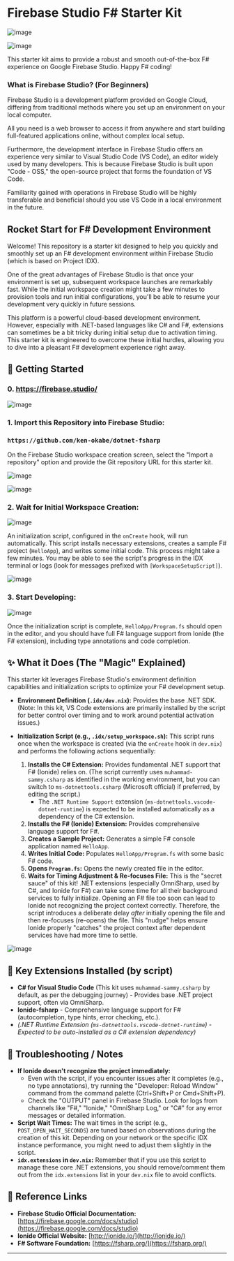 # Firebase Studio F# Starter Kit

![image](https://raw.githubusercontent.com/ken-okabe/web-images5/main/img_1747377487362.png)

![image](https://raw.githubusercontent.com/ken-okabe/web-images5/main/img_1747377989906.png)

This starter kit aims to provide a robust and smooth out-of-the-box F# experience on Google Firebase Studio. Happy  F# coding!

### What is Firebase Studio? (For Beginners)

Firebase Studio is a development platform provided on Google Cloud, differing from traditional methods where you set up an environment on your local computer.

All you need is a web browser to access it from anywhere and start building full-featured applications online, without complex local setup.

Furthermore, the development interface in Firebase Studio offers an experience very similar to Visual Studio Code (VS Code), an editor widely used by many developers. This is because Firebase Studio is built upon "Code - OSS," the open-source project that forms the foundation of VS Code.

Familiarity gained with operations in Firebase Studio will be highly transferable and beneficial should you use VS Code in a local environment in the future.

## Rocket Start for F# Development Environment

Welcome! This repository is a starter kit designed to help you quickly and smoothly set up an F# development environment within Firebase Studio (which is based on Project IDX).

One of the great advantages of Firebase Studio is that once your environment is set up, subsequent workspace launches are remarkably fast. While the initial workspace creation might take a few minutes to provision tools and run initial configurations, you'll be able to resume your development very quickly in future sessions.

This platform is a powerful cloud-based development environment. However, especially with .NET-based languages like C# and F#, extensions can sometimes be a bit tricky during initial setup due to activation timing. This starter kit is engineered to overcome these initial hurdles, allowing you to dive into a pleasant F# development experience right away.

## 🚀 Getting Started

### 0. https://firebase.studio/

![image](https://raw.githubusercontent.com/ken-okabe/web-images5/main/img_1747378995760.png)

### 1.  **Import this Repository into Firebase Studio:**

### `https://github.com/ken-okabe/dotnet-fsharp`

On the Firebase Studio workspace creation screen, select the "Import a repository" option and provide the Git repository URL for this starter kit.

![image](https://raw.githubusercontent.com/ken-okabe/web-images5/main/img_1747379628566.png)

![image](https://raw.githubusercontent.com/ken-okabe/web-images5/main/img_1747379808132.png)

### 2.  **Wait for Initial Workspace Creation:**

![image](https://raw.githubusercontent.com/ken-okabe/web-images5/main/img_1747379994030.png)

An initialization script, configured in the `onCreate` hook, will run automatically. This script installs necessary extensions, creates a sample F# project (`HelloApp`), and writes some initial code. This process might take a few minutes. You may be able to see the script's progress in the IDX terminal or logs (look for messages prefixed with `[WorkspaceSetupScript]`).

![image](https://raw.githubusercontent.com/ken-okabe/web-images5/main/img_1747380083771.png)

### 3.  **Start Developing:**

![image](https://raw.githubusercontent.com/ken-okabe/web-images5/main/img_1747380163450.png)

Once the initialization script is complete, `HelloApp/Program.fs` should open in the editor, and you should have full F# language support from Ionide (the F# extension), including type annotations and code completion.

## ✨ What it Does (The "Magic" Explained)

This starter kit leverages Firebase Studio's environment definition capabilities and initialization scripts to optimize your F# development setup.

* **Environment Definition (`.idx/dev.nix`):**
    Provides the base .NET SDK. (Note: In this kit, VS Code extensions are primarily installed by the script for better control over timing and to work around potential activation issues.)

* **Initialization Script (e.g., `.idx/setup_workspace.sh`):**
    This script runs once when the workspace is created (via the `onCreate` hook in `dev.nix`) and performs the following actions sequentially:
    1.  **Installs the C# Extension:** Provides fundamental .NET support that F# (Ionide) relies on. (The script currently uses `muhammad-sammy.csharp` as identified in the working environment, but you can switch to `ms-dotnettools.csharp` (Microsoft official) if preferred, by editing the script.)
        * The `.NET Runtime Support` extension (`ms-dotnettools.vscode-dotnet-runtime`) is expected to be installed automatically as a dependency of the C# extension.
    2.  **Installs the F# (Ionide) Extension:** Provides comprehensive language support for F#.
    3.  **Creates a Sample Project:** Generates a simple F# console application named `HelloApp`.
    4.  **Writes Initial Code:** Populates `HelloApp/Program.fs` with some basic F# code.
    5.  **Opens `Program.fs`:** Opens the newly created file in the editor.
    6.  **Waits for Timing Adjustment & Re-focuses File:** This is the "secret sauce" of this kit! .NET extensions (especially OmniSharp, used by C#, and Ionide for F#) can take some time for all their background services to fully initialize. Opening an F# file too soon can lead to Ionide not recognizing the project context correctly. Therefore, the script introduces a deliberate delay *after* initially opening the file and then re-focuses (re-opens) the file. This "nudge" helps ensure Ionide properly "catches" the project context after dependent services have had more time to settle.

![image](https://raw.githubusercontent.com/ken-okabe/web-images5/main/img_1747380466527.png)

## 🔧 Key Extensions Installed (by script)

* **C# for Visual Studio Code** (This kit uses `muhammad-sammy.csharp` by default, as per the debugging journey) - Provides base .NET project support, often via OmniSharp.
* **Ionide-fsharp** - Comprehensive language support for F# (autocompletion, type hints, error checking, etc.).
* _(.NET Runtime Extension (`ms-dotnettools.vscode-dotnet-runtime`) - Expected to be auto-installed as a C# extension dependency)_

## 🤔 Troubleshooting / Notes

* **If Ionide doesn't recognize the project immediately:**
    * Even with the script, if you encounter issues after it completes (e.g., no type annotations), try running the "Developer: Reload Window" command from the command palette (Ctrl+Shift+P or Cmd+Shift+P).
    * Check the "OUTPUT" panel in Firebase Studio. Look for logs from channels like "F#," "Ionide," "OmniSharp Log," or "C#" for any error messages or detailed information.
* **Script Wait Times:**
    The wait times in the script (e.g., `POST_OPEN_WAIT_SECONDS`) are tuned based on observations during the creation of this kit. Depending on your network or the specific IDX instance performance, you might need to adjust them slightly in the script.
* **`idx.extensions` in `dev.nix`:** Remember that if you use this script to manage these core .NET extensions, you should remove/comment them out from the `idx.extensions` list in your `dev.nix` file to avoid conflicts.

## 🔗 Reference Links

* **Firebase Studio Official Documentation:** [https://firebase.google.com/docs/studio](https://firebase.google.com/docs/studio)
* **Ionide Official Website:** [http://ionide.io/](http://ionide.io/)
* **F# Software Foundation:** [https://fsharp.org/](https://fsharp.org/)

---